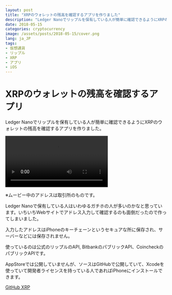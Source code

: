 ```yaml
---
layout: post
title: "XRPのウォレットの残高を確認するアプリを作りました"
description: "Ledger Nanoでリップルを保有している人が簡単に確認できるようにXRPのウォレットの残高を確認するアプリを作りました。Ledger Nanoで保有している人はいわゆるガチホの人が多いのかなと思っています。いちいちWebサイトでアドレス入力して確認するのも面倒だったので作ってしまいました。"
date: 2018-05-15
categories: cryptocurrency
image: /assets/posts/2018-05-15/cover.png
lang: ja_JP
tags:
- 仮想通貨
- リップル
- XRP
- アプリ
- iOS
---
```


# XRPのウォレットの残高を確認するアプリ

Ledger Nanoでリップルを保有している人が簡単に確認できるようにXRPのウォレットの残高を確認するアプリを作りました。

<video width="320" controls>
  <source src="{{ site.url }}/assets/posts/2018-05-15/xrp.mov" type="video/mp4">
</video>

※ムービー中のアドレスは取引所のものです。

Ledger Nanoで保有している人はいわゆるガチホの人が多いのかなと思っています。いちいちWebサイトでアドレス入力して確認するのも面倒だったので作ってしまいました。

入力したアドレスはiPhoneのキーチェーンというセキュアな所に保存され、サーバーなどには保存されません。

使っているのは公式のリップルのAPI, BitbankのパブリックAPI、CoincheckのパブリックAPIです。

AppStoreでは公開していませんが、ソースはGitHubで公開していて、Xcodeを使っていて開発者ライセンスを持っている人であればiPhoneにインストールできます。

[GitHub XRP](https://github.com/masamichiueta/XRP)
